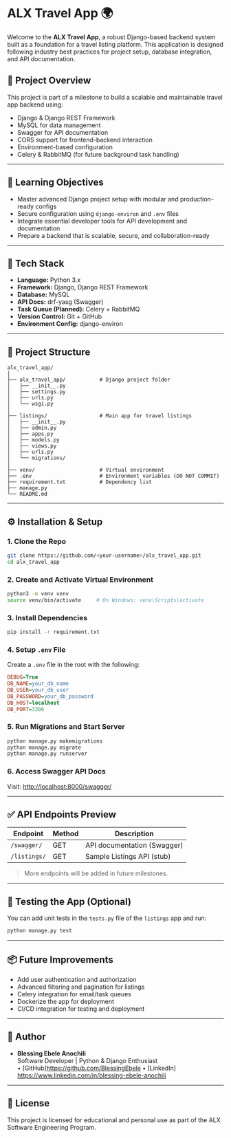 # ALX Travel App 🌍

Welcome to the **ALX Travel App**, a robust Django-based backend system built as a foundation for a travel listing platform. This application is designed following industry best practices for project setup, database integration, and API documentation.

## 🚀 Project Overview

This project is part of a milestone to build a scalable and maintainable travel app backend using:

- Django & Django REST Framework
- MySQL for data management
- Swagger for API documentation
- CORS support for frontend-backend interaction
- Environment-based configuration
- Celery & RabbitMQ (for future background task handling)

---

## 🧠 Learning Objectives

- Master advanced Django project setup with modular and production-ready configs
- Secure configuration using `django-environ` and `.env` files
- Integrate essential developer tools for API development and documentation
- Prepare a backend that is scalable, secure, and collaboration-ready

---

## 🔧 Tech Stack

- **Language:** Python 3.x
- **Framework:** Django, Django REST Framework
- **Database:** MySQL
- **API Docs:** drf-yasg (Swagger)
- **Task Queue (Planned):** Celery + RabbitMQ
- **Version Control:** Git + GitHub
- **Environment Config:** django-environ

---

## 📁 Project Structure

```
alx_travel_app/
│
├── alx_travel_app/           # Django project folder
│   ├── __init__.py
│   ├── settings.py
│   ├── urls.py
│   └── wsgi.py
│
├── listings/                 # Main app for travel listings
│   ├── __init__.py
│   ├── admin.py
│   ├── apps.py
│   ├── models.py
│   ├── views.py
│   ├── urls.py
│   └── migrations/
│
├── venv/                     # Virtual environment
├── .env                      # Environment variables (DO NOT COMMIT)
├── requirement.txt           # Dependency list
├── manage.py
└── README.md
```

---

## ⚙️ Installation & Setup

### 1. Clone the Repo

```bash
git clone https://github.com/<your-username>/alx_travel_app.git
cd alx_travel_app
```

### 2. Create and Activate Virtual Environment

```bash
python3 -m venv venv
source venv/bin/activate     # On Windows: venv\Scripts\activate
```

### 3. Install Dependencies

```bash
pip install -r requirement.txt
```

### 4. Setup `.env` File

Create a `.env` file in the root with the following:

```ini
DEBUG=True
DB_NAME=your_db_name
DB_USER=your_db_user
DB_PASSWORD=your_db_password
DB_HOST=localhost
DB_PORT=3306
```

### 5. Run Migrations and Start Server

```bash
python manage.py makemigrations
python manage.py migrate
python manage.py runserver
```

### 6. Access Swagger API Docs

Visit: [http://localhost:8000/swagger/](http://localhost:8000/swagger/)

---

## ✅ API Endpoints Preview

| Endpoint        | Method | Description                  |
|-----------------|--------|------------------------------|
| `/swagger/`     | GET    | API documentation (Swagger)  |
| `/listings/`    | GET    | Sample Listings API (stub)   |

> More endpoints will be added in future milestones.

---

## 🧪 Testing the App (Optional)

You can add unit tests in the `tests.py` file of the `listings` app and run:

```bash
python manage.py test
```

---

## 📦 Future Improvements

- Add user authentication and authorization
- Advanced filtering and pagination for listings
- Celery integration for email/task queues
- Dockerize the app for deployment
- CI/CD integration for testing and deployment

---

## 👥 Author

- **Blessing Ebele Anochili**  
  Software Developer | Python & Django Enthusiast  
  • [GitHub]https://github.com/BlessingEbele
  • [LinkedIn] https://www.linkedin.com/in/blessing-ebele-anochili

---

## 📝 License

This project is licensed for educational and personal use as part of the ALX Software Engineering Program.
